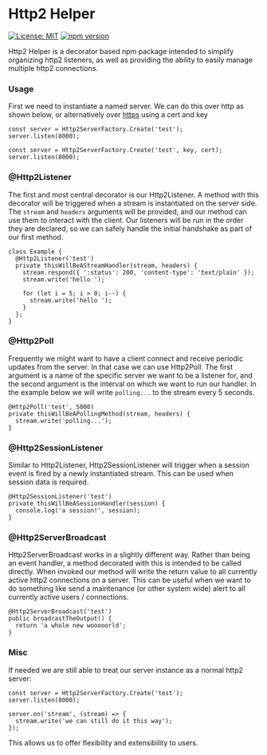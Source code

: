 # Http2 Helper
[![License: MIT](https://img.shields.io/badge/License-MIT-yellow.svg)](https://opensource.org/licenses/MIT)
[![npm version](https://badge.fury.io/js/http2-helper.svg)](https://badge.fury.io/js/http2-helper)

Http2 Helper is a decorator based npm package intended to simplify organizing http2 listeners, as well as providing 
the ability to easily manage multiple http2 connections. 

### Usage

First we need to instantiate a named server. We can do this over http as shown below, or alternatively over [https](https://nodejs.org/api/http2.html) using a cert
and key

```
const server = Http2ServerFactory.Create('test');
server.listen(8000);
```

```
const server = Http2ServerFactory.Create('test', key, cert);
server.listen(8000);
```

### @Http2Listener

The first and most central decorator is our Http2Listener. A method with this decorator will be triggered when a stream
is instantiated on the server side. The `stream` and `headers` arguments will be provided, and our method can use
them to interact with the client. Our listeners will be run in the order they are declared, so we can safely handle the
initial handshake as part of our first method.

```
class Example {
  @Http2Listener('test')
  private thisWillBeAStreamHandler(stream, headers) {
    stream.respond({ ':status': 200, 'content-type': 'text/plain' });
    stream.write('hello ');

    for (let i = 5; i > 0; i--) {
      stream.write('hello ');
    }
  };
}
```

### @Http2Poll

Frequently we might want to have a client connect and receive periodic updates from the server. In that case we can use
Http2Poll. The first argument is a name of the specific server we want to be a listener for, and the second argument is
the interval on which we want to run our handler. In the example below we will write `polling...` to the stream every
5 seconds.

```
@Http2Poll('test', 5000)
private thisWillBeAPollingMethod(stream, headers) {
  stream.write('polling...');
}
```

### @Http2SessionListener

Similar to Http2Listener, Http2SessionListener will trigger when a session event is fired by a newly instantiated stream.
This can be used when session data is required.

```
@Http2SessionListener('test')
private thisWillBeASessionHandler(session) {
  console.log('a session!', session);
}
```

### @Http2ServerBroadcast

Http2ServerBroadcast works in a slightly different way. Rather than being an event handler, a method decorated with this
is intended to be called directly. When invoked our method will write the return value to all currently 
active http2 connections on a server. This can be useful when we want to do something like send a maintenance 
(or other system wide) alert to all currently active users / connections.

```
@Http2ServerBroadcast('test')
public broadcastTheOutput() {
  return 'a whole new wooooorld';
}
```

### Misc

If needed we are still able to treat our server instance as a normal http2 server:

```
const server = Http2ServerFactory.Create('test');
server.listen(8000);

server.on('stream', (stream) => {
  stream.write('we can still do it this way');
});
```

This allows us to offer flexibility and extensibility to users.
